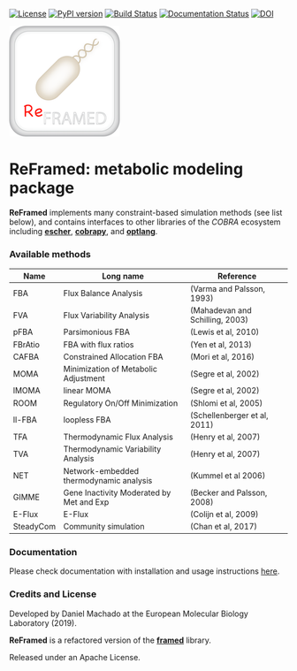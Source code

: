 [![License](https://img.shields.io/badge/License-Apache%202.0-blue.svg)](https://opensource.org/licenses/Apache-2.0)
[![PyPI version](https://badge.fury.io/py/reframed.svg)](https://badge.fury.io/py/reframed)
[![Build Status](https://travis-ci.org/cdanielmachado/reframed.svg?branch=master)](https://travis-ci.org/cdanielmachado/reframed)
[![Documentation Status](https://readthedocs.org/projects/reframed/badge/?version=latest)](https://reframed.readthedocs.io/en/latest/?badge=latest)
[![DOI](https://zenodo.org/badge/212059108.svg)](https://zenodo.org/badge/latestdoi/212059108)

![ReFramed](reframed_logo.png)

# ReFramed: metabolic modeling package

**ReFramed** implements many constraint-based simulation methods (see list below), and contains interfaces to other
libraries of the *COBRA* ecosystem including [**escher**](https://escher.github.io),
[**cobrapy**](https://opencobra.github.io/cobrapy/), and [**optlang**](https://github.com/biosustain/optlang).

### Available methods

Name | Long name | Reference
--- | --- | ---
FBA | Flux Balance Analysis | (Varma and Palsson, 1993)
FVA | Flux Variability Analysis | (Mahadevan and Schilling, 2003)
pFBA | Parsimonious FBA | (Lewis et al, 2010)
FBrAtio | FBA with flux ratios| (Yen et al, 2013)
CAFBA | Constrained Allocation FBA | (Mori et al, 2016)
MOMA | Minimization of Metabolic Adjustment | (Segre et al, 2002)
lMOMA | linear MOMA | (Segre et al, 2002)
ROOM | Regulatory On/Off Minimization | (Shlomi et al, 2005)
ll-FBA | loopless FBA | (Schellenberger et al, 2011)
TFA | Thermodynamic Flux Analysis | (Henry et al, 2007)
TVA | Thermodynamic Variability Analysis | (Henry et al, 2007)
NET | Network-embedded thermodynamic analysis |  (Kummel et al 2006)
GIMME | Gene Inactivity Moderated by Met and Exp | (Becker and Palsson, 2008)
E-Flux | E-Flux | (Colijn et al, 2009)
SteadyCom | Community simulation | (Chan et al, 2017)

### Documentation

Please check documentation with installation and usage instructions [here](https://reframed.readthedocs.io).

### Credits and License

Developed by Daniel Machado at the European Molecular Biology Laboratory (2019).

**ReFramed** is a refactored version of the [**framed**](https://github.com/cdanielmachado/framed) library.

Released under an Apache License.


